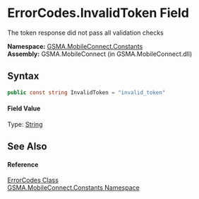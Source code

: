 ErrorCodes.InvalidToken Field
=============================
The token response did not pass all validation checks

**Namespace:** [GSMA.MobileConnect.Constants][1]  
**Assembly:** GSMA.MobileConnect (in GSMA.MobileConnect.dll)

Syntax
------

```csharp
public const string InvalidToken = "invalid_token"
```

#### Field Value
Type: [String][2]

See Also
--------

#### Reference
[ErrorCodes Class][3]  
[GSMA.MobileConnect.Constants Namespace][1]  

[1]: ../README.md
[2]: http://msdn.microsoft.com/en-us/library/s1wwdcbf
[3]: README.md
[4]: ../../_icons/Help.png